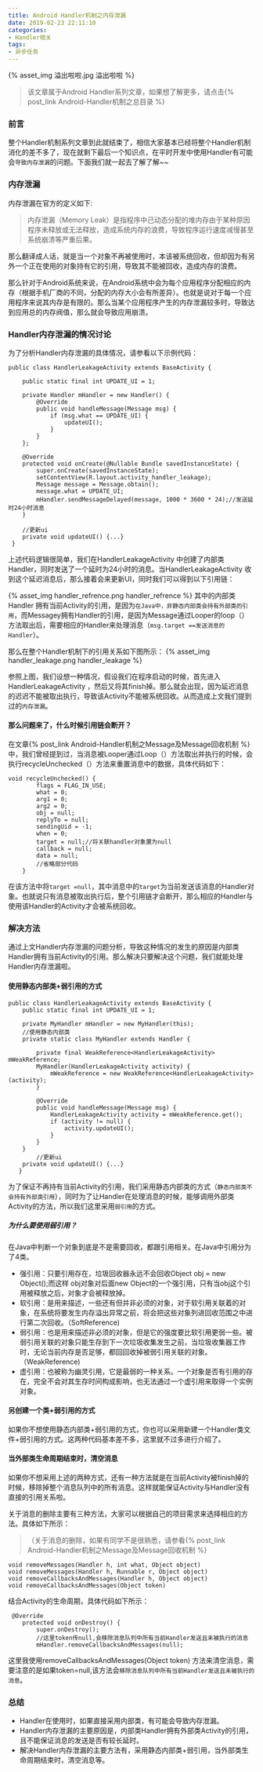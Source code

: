 ```yaml
---
title: Android Handler机制之内存泄漏
date: 2019-02-23 22:11:10
categories:
- Handler相关
tags: 
- 异步任务
---
```



{% asset_img 溢出啦啦.jpg 溢出啦啦 %}

>该文章属于Android Handler系列文章，如果想了解更多，请点击{% post_link Android-Handler机制之总目录 %}

### 前言
整个Handler机制系列文章到此就结束了，相信大家基本已经将整个Handler机制消化的差不多了，现在就剩下最后一个知识点，在平时开发中使用Handler有可能会`导致内存泄漏`的问题。下面我们就一起去了解了解~~

### 内存泄漏
内存泄漏在官方的定义如下:
>内存泄漏（Memory Leak）是指程序中己动态分配的堆内存由于某种原因程序未释放或无法释放，造成系统内存的浪费，导致程序运行速度减慢甚至系统崩溃等严重后果。

那么翻译成人话，就是当一个对象不再被使用时，本该被系统回收，但却因为有另外一个正在使用的对象持有它的引用，导致其不能被回收，造成内存的浪费。

那么针对于Android系统来说，在Android系统中会为每个应用程序分配相应的内存（根据手机厂商的不同，分配的内存大小会有所差异）。也就是说对于每一个应用程序来说其内存是有限的。那么当某个应用程序产生的内存泄漏较多时，导致达到应用总的内存阀值，那么就会导致应用崩溃。

### Handler内存泄漏的情况讨论
为了分析Handler内存泄漏的具体情况，请参看以下示例代码：
```
public class HandlerLeakageActivity extends BaseActivity {

    public static final int UPDATE_UI = 1;
    
    private Handler mHandler = new Handler() {
        @Override
        public void handleMessage(Message msg) {
            if (msg.what == UPDATE_UI) {
                updateUI();
            }
        }
    };

    @Override
    protected void onCreate(@Nullable Bundle savedInstanceState) {
        super.onCreate(savedInstanceState);
        setContentView(R.layout.activity_handler_leakage);
        Message message = Message.obtain();
        message.what = UPDATE_UI;
        mHandler.sendMessageDelayed(message, 1000 * 3600 * 24);//发送延时24小时消息
    }
	
	//更新ui
    private void updateUI() {...}
 }
```
上述代码逻辑很简单，我们在HandlerLeakageActivity 中创建了内部类Handler，同时发送了一个延时为24小时的消息。当HandlerLeakageActivity 收到这个延迟消息后，那么接着会来更新UI，同时我们可以得到以下引用链：

{% asset_img handler_refrence.png handler_refrence %}
其中的内部类Handler 拥有当前Activity的引用，是因为`在Java中，非静态内部类会持有外部类的引用`，而Messagey拥有Handler的引用，是因为Message通过Looper的loop（）方法取出后，需要相应的Handler来处理消息（`msg.target ==发送消息的Handler`）。

那么在整个Handler机制下的引用关系如下图所示：
{% asset_img handler_leakage.png handler_leakage %}

参照上图，我们设想一种情况，假设我们在程序启动的时候，首先进入HandlerLeakageActivity ，然后又将其finish掉。那么就会出现，因为延迟消息的迟迟不能被取出执行，导致该Activity不能被系统回收。从而造成上文我们提到过的`内存泄漏`。


#### 那么问题来了，什么时候引用链会断开？
在文章{% post_link Android-Handler机制之Message及Message回收机制 %}
中，我们曾经提到过，当消息被Looper通过Loop（）方法取出并执行的时候，会执行recycleUnchecked（）方法来重置消息中的数据，具体代码如下：
```
void recycleUnchecked() {
        flags = FLAG_IN_USE;
        what = 0;
        arg1 = 0;
        arg2 = 0;
        obj = null;
        replyTo = null;
        sendingUid = -1;
        when = 0;
        target = null;//将关联handler对象置为null
        callback = null;
        data = null;
		//省略部分代码
    }
```
在该方法中将`target =null`，其中消息中的`target`为当前发送该消息的Handler对象。也就说只有消息被取出执行后，整个引用链才会断开，那么相应的Handler与使用该Handler的Activity才会被系统回收。

### 解决方法
通过上文Handler内存泄漏的问题分析，导致这种情况的发生的原因是内部类Handler拥有当前Activity的引用。那么解决只要解决这个问题，我们就能处理Handler内存泄漏啦。
#### 使用静态内部类+弱引用的方式
```
public class HandlerLeakageActivity extends BaseActivity {
    public static final int UPDATE_UI = 1;
    
    private MyHandler mHandler = new MyHandler(this);
	//使用静态内部类
    private static class MyHandler extends Handler {

        private final WeakReference<HandlerLeakageActivity> mWeakReference;
        MyHandler(HandlerLeakageActivity activity) {
            mWeakReference = new WeakReference<HandlerLeakageActivity>(activity);
        }

        @Override
        public void handleMessage(Message msg) {
            HandlerLeakageActivity activity = mWeakReference.get();
            if (activity != null) {
                activity.updateUI();
            }
        }
    }
    	//更新ui
    private void updateUI() {...}
   }
```
为了保证不再持有当前Activity的引用，我们采用静态内部类的方式（`静态内部类不会持有外部类引用`），同时为了让Handler在处理消息的时候，能够调用外部类Activity的方法，所以我们这里采用`弱引用`的方式。

##### 为什么要使用弱引用？
在Java中判断一个对象到底是不是需要回收，都跟引用相关。在Java中引用分为了4类。
- 强引用：只要引用存在，垃圾回收器永远不会回收Object obj = new Object();而这样 obj对象对后面new Object的一个强引用，只有当obj这个引用被释放之后，对象才会被释放掉。
- 软引用：是用来描述，一些还有但并非必须的对象，对于软引用关联着的对象，在系统将要发生内存溢出异常之前，将会把这些对象列进回收范围之中进行第二次回收。（SoftReference)
- 弱引用：也是用来描述非必须的对象，但是它的强度要比软引用更弱一些。被弱引用关联的对象只能生存到下一次垃圾收集发生之前，当垃圾收集器工作时，无论当前内存是否足够，都回回收掉被弱引用关联的对象。（WeakReference)
- 虚引用：也被称为幽灵引用，它是最弱的一种关系。一个对象是否有引用的存在，完全不会对其生存时间构成影响，也无法通过一个虚引用来取得一个实例对象。
#### 另创建一个类+弱引用的方式
如果你不想使用静态内部类+弱引用的方式，你也可以采用新建一个Handler类文件+弱引用的方式。这两种代码基本差不多，这里就不过多进行介绍了。

#### 当外部类生命周期结束时，清空消息
如果你不想采用上述的两种方式，还有一种方法就是在当前Activity被finish掉的时候，移除掉整个消息队列中的所有消息。这样就能保证Activity与Handler没有直接的引用关系啦。

关于消息的删除主要有三种方法，大家可以根据自己的项目需求来选择相应的方法。具体如下所示：
>（关于消息的删除，如果有同学不是很熟悉，请参看{% post_link Android-Handler机制之Message及Message回收机制 %}

```
void removeMessages(Handler h, int what, Object object)
void removeMessages(Handler h, Runnable r, Object object)
void removeCallbacksAndMessages(Handler h, Object object)
void removeCallbacksAndMessages(Object token) 
```
结合Activity的生命周期，具体代码如下所示：

```
 @Override
    protected void onDestroy() {
        super.onDestroy();
        //这里token传null,会移除消息队列中所有当前Handler发送且未被执行的消息
        mHandler.removeCallbacksAndMessages(null);
```
这里我使用removeCallbacksAndMessages(Object token) 方法来清空消息，需要注意的是如果token=null,该方法会`移除消息队列中所有当前Handler发送且未被执行的消息`。


### 总结
- Handler在使用时，如果直接采用内部类，有可能会导致内存泄漏。
- Handler内存泄漏的主要原因是，内部类Handler拥有外部类Activity的引用，且不能保证消息的发送是否有较长延时。
- 解决Handler内存泄漏的主要方法有，采用静态内部类+弱引用，当外部类生命周期结束时，清空消息等。
